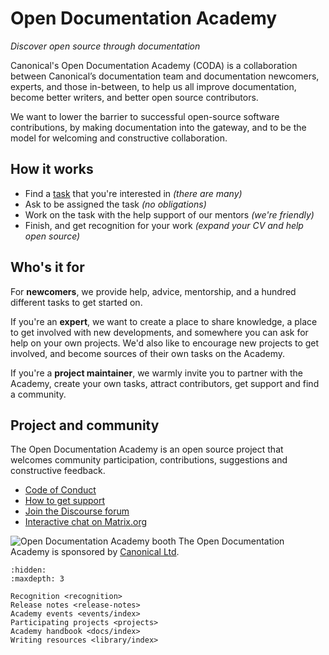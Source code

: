 # Open Documentation Academy

_Discover open source through documentation_

Canonical's Open Documentation Academy (CODA) is a collaboration between Canonical’s documentation team and documentation newcomers, experts, and those in-between, to help us all improve documentation, become better writers, and better open source contributors.

We want to lower the barrier to successful open-source software contributions, by making documentation into the gateway, and to be the model for welcoming and constructive collaboration.

## How it works

* Find a [task](https://github.com/canonical/open-documentation-academy/issues) that you're interested in _(there are many)_
* Ask to be assigned the task _(no obligations)_
* Work on the task with the help support of our mentors _(we're friendly)_
* Finish, and get recognition for your work _(expand your CV and help open source)_

## Who's it for

For **newcomers**, we provide help, advice, mentorship, and a hundred different tasks to get started on.

If you're an **expert**, we want to create a place to share knowledge, a place to get involved with new developments, and somewhere you can ask for help on your own projects. We'd also like to encourage new projects to get involved, and become sources of their own tasks on the Academy.

If you're a **project maintainer**, we warmly invite you to partner with the Academy, create your own tasks, attract contributors, get support and find a community.

## Project and community

The Open Documentation Academy is an open source project that welcomes community participation, contributions, suggestions and constructive feedback. 

* [Code of Conduct](https://ubuntu.com/community/ethos/code-of-conduct)
* [How to get support](https://ubuntu.com/support/community-support)
* [Join the Discourse forum](https://discourse.ubuntu.com/c/community/open-documentation-academy/166)
* [Interactive chat on Matrix.org](https://matrix.to/#/#documentation:ubuntu.com)
<!-- TODO: create this file or delete the link -->
<!-- * [Community engagement commitment](explanation/community-engagement) -->

![Open Documentation Academy booth](https://assets.ubuntu.com/v1/1a3c2549-20250218_0001_01.jpg)
The Open Documentation Academy is sponsored by [Canonical Ltd](https://canonical.com/).

```{toctree}
:hidden:
:maxdepth: 3

Recognition <recognition>
Release notes <release-notes>
Academy events <events/index>
Participating projects <projects>
Academy handbook <docs/index>
Writing resources <library/index>

```
